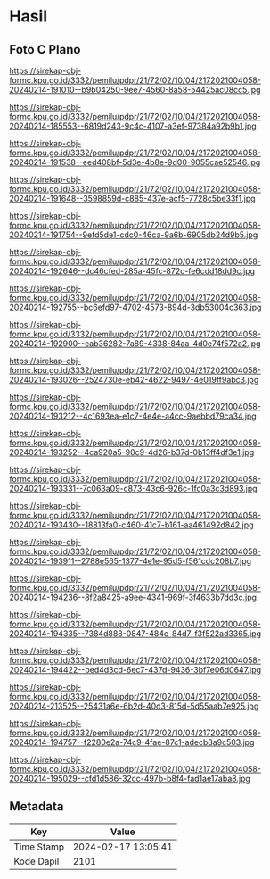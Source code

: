 # Hasil

## Foto C Plano

https://sirekap-obj-formc.kpu.go.id/3332/pemilu/pdpr/21/72/02/10/04/2172021004058-20240214-191010--b9b04250-9ee7-4560-8a58-54425ac08cc5.jpg

https://sirekap-obj-formc.kpu.go.id/3332/pemilu/pdpr/21/72/02/10/04/2172021004058-20240214-185553--6819d243-9c4c-4107-a3ef-97384a92b9b1.jpg

https://sirekap-obj-formc.kpu.go.id/3332/pemilu/pdpr/21/72/02/10/04/2172021004058-20240214-191538--eed408bf-5d3e-4b8e-9d00-9055cae52546.jpg

https://sirekap-obj-formc.kpu.go.id/3332/pemilu/pdpr/21/72/02/10/04/2172021004058-20240214-191648--3598859d-c885-437e-acf5-7728c5be33f1.jpg

https://sirekap-obj-formc.kpu.go.id/3332/pemilu/pdpr/21/72/02/10/04/2172021004058-20240214-191754--9efd5de1-cdc0-46ca-9a6b-6905db24d9b5.jpg

https://sirekap-obj-formc.kpu.go.id/3332/pemilu/pdpr/21/72/02/10/04/2172021004058-20240214-192646--dc46cfed-285a-45fc-872c-fe6cdd18dd9c.jpg

https://sirekap-obj-formc.kpu.go.id/3332/pemilu/pdpr/21/72/02/10/04/2172021004058-20240214-192755--bc6efd97-4702-4573-894d-3db53004c363.jpg

https://sirekap-obj-formc.kpu.go.id/3332/pemilu/pdpr/21/72/02/10/04/2172021004058-20240214-192900--cab36282-7a89-4338-84aa-4d0e74f572a2.jpg

https://sirekap-obj-formc.kpu.go.id/3332/pemilu/pdpr/21/72/02/10/04/2172021004058-20240214-193026--2524730e-eb42-4622-9497-4e019ff9abc3.jpg

https://sirekap-obj-formc.kpu.go.id/3332/pemilu/pdpr/21/72/02/10/04/2172021004058-20240214-193212--4c1693ea-e1c7-4e4e-a4cc-9aebbd79ca34.jpg

https://sirekap-obj-formc.kpu.go.id/3332/pemilu/pdpr/21/72/02/10/04/2172021004058-20240214-193252--4ca920a5-90c9-4d26-b37d-0b13ff4df3e1.jpg

https://sirekap-obj-formc.kpu.go.id/3332/pemilu/pdpr/21/72/02/10/04/2172021004058-20240214-193331--7c063a09-c873-43c6-926c-1fc0a3c3d893.jpg

https://sirekap-obj-formc.kpu.go.id/3332/pemilu/pdpr/21/72/02/10/04/2172021004058-20240214-193430--18813fa0-c460-41c7-b161-aa461492d842.jpg

https://sirekap-obj-formc.kpu.go.id/3332/pemilu/pdpr/21/72/02/10/04/2172021004058-20240214-193911--2788e565-1377-4e1e-95d5-f561cdc208b7.jpg

https://sirekap-obj-formc.kpu.go.id/3332/pemilu/pdpr/21/72/02/10/04/2172021004058-20240214-194236--8f2a8425-a9ee-4341-969f-3f4633b7dd3c.jpg

https://sirekap-obj-formc.kpu.go.id/3332/pemilu/pdpr/21/72/02/10/04/2172021004058-20240214-194335--7384d888-0847-484c-84d7-f3f522ad3365.jpg

https://sirekap-obj-formc.kpu.go.id/3332/pemilu/pdpr/21/72/02/10/04/2172021004058-20240214-194422--bed4d3cd-6ec7-437d-9436-3bf7e06d0647.jpg

https://sirekap-obj-formc.kpu.go.id/3332/pemilu/pdpr/21/72/02/10/04/2172021004058-20240214-213525--25431a6e-6b2d-40d3-815d-5d55aab7e925.jpg

https://sirekap-obj-formc.kpu.go.id/3332/pemilu/pdpr/21/72/02/10/04/2172021004058-20240214-194757--f2280e2a-74c9-4fae-87c1-adecb8a9c503.jpg

https://sirekap-obj-formc.kpu.go.id/3332/pemilu/pdpr/21/72/02/10/04/2172021004058-20240214-195029--cfd1d586-32cc-497b-b8f4-fad1ae17aba8.jpg


## Metadata

| Key        | Value               |
| ---------- | ------------------- |
| Time Stamp | 2024-02-17 13:05:41 |
| Kode Dapil | 2101                |



